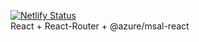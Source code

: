 [![Netlify Status](https://api.netlify.com/api/v1/badges/3565bbc1-6696-407d-9d50-e6ab99c5c96f/deploy-status)](https://app.netlify.com/sites/msalreact/deploys)  
React + React-Router + @azure/msal-react

